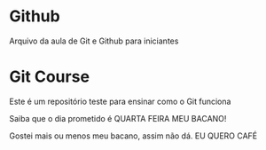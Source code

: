 # Github

Arquivo da aula de Git e Github para iniciantes

# Git Course

Este é um repositório teste para ensinar como o Git funciona

Saiba que o dia prometido é QUARTA FEIRA MEU BACANO!

Gostei mais ou menos meu bacano, assim não dá. EU QUERO CAFÉ
